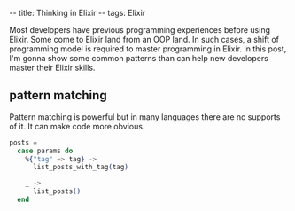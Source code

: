 -- title: Thinking in Elixir
-- tags: Elixir

Most developers have previous programming experiences before using Elixir. Some come to Elixir land from an OOP land. In such cases, a shift of programming model is required to master programming in Elixir. In this post, I'm gonna show some common patterns than can help new developers master their Elixir skills.

## pattern matching

Pattern matching is powerful but in many languages there are no supports of it. It can make code more obvious.

```elixir
posts =
  case params do
    %{"tag" => tag} ->
      list_posts_with_tag(tag)

    _ ->
      list_posts()
  end
```
